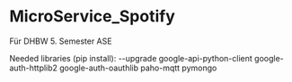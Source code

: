 # MicroService_Spotify
Für DHBW 5. Semester ASE

Needed libraries (pip install):
    --upgrade google-api-python-client google-auth-httplib2 google-auth-oauthlib
    paho-mqtt
    pymongo
